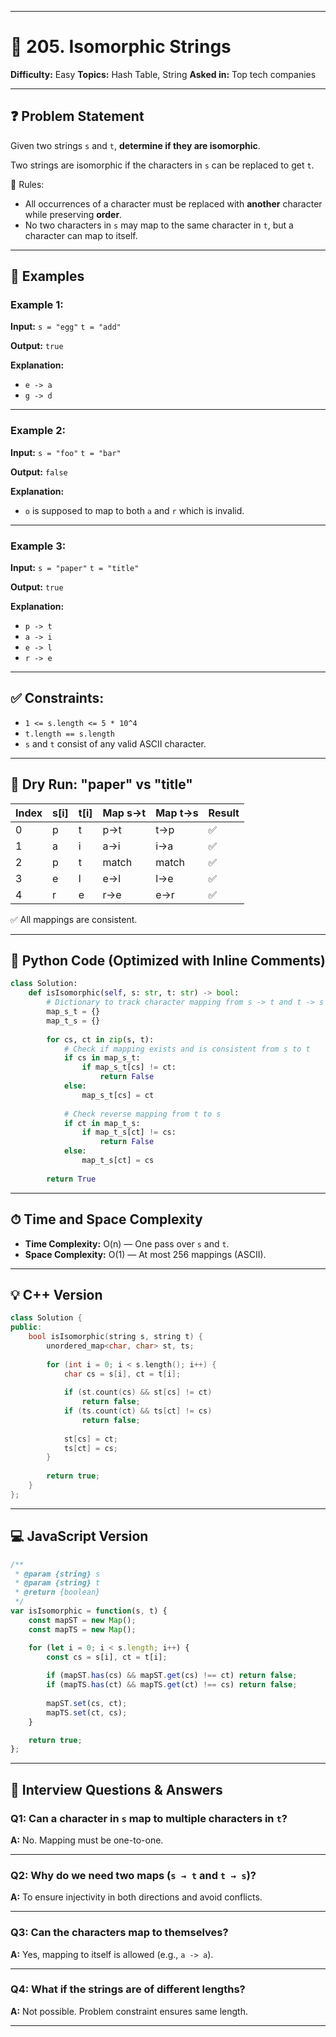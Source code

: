 
---

# 📘 205. Isomorphic Strings

**Difficulty:** Easy
**Topics:** Hash Table, String
**Asked in:** Top tech companies

---

## ❓ Problem Statement

Given two strings `s` and `t`, **determine if they are isomorphic**.

Two strings are isomorphic if the characters in `s` can be replaced to get `t`.

🔁 Rules:

* All occurrences of a character must be replaced with **another** character while preserving **order**.
* No two characters in `s` may map to the same character in `t`, but a character can map to itself.

---

## 🧪 Examples

### Example 1:

**Input:**
`s = "egg"`
`t = "add"`

**Output:** `true`

**Explanation:**

* `e -> a`
* `g -> d`

---

### Example 2:

**Input:**
`s = "foo"`
`t = "bar"`

**Output:** `false`

**Explanation:**

* `o` is supposed to map to both `a` and `r` which is invalid.

---

### Example 3:

**Input:**
`s = "paper"`
`t = "title"`

**Output:** `true`

**Explanation:**

* `p -> t`
* `a -> i`
* `e -> l`
* `r -> e`

---

## ✅ Constraints:

* `1 <= s.length <= 5 * 10^4`
* `t.length == s.length`
* `s` and `t` consist of any valid ASCII character.

---

## 🧠 Dry Run: "paper" vs "title"

| Index | s\[i] | t\[i] | Map s→t | Map t→s | Result |
| ----- | ----- | ----- | ------- | ------- | ------ |
| 0     | p     | t     | p→t     | t→p     | ✅      |
| 1     | a     | i     | a→i     | i→a     | ✅      |
| 2     | p     | t     | match   | match   | ✅      |
| 3     | e     | l     | e→l     | l→e     | ✅      |
| 4     | r     | e     | r→e     | e→r     | ✅      |

✅ All mappings are consistent.

---

## 🧮 Python Code (Optimized with Inline Comments)

```python
class Solution:
    def isIsomorphic(self, s: str, t: str) -> bool:
        # Dictionary to track character mapping from s -> t and t -> s
        map_s_t = {}
        map_t_s = {}
        
        for cs, ct in zip(s, t):
            # Check if mapping exists and is consistent from s to t
            if cs in map_s_t:
                if map_s_t[cs] != ct:
                    return False
            else:
                map_s_t[cs] = ct
            
            # Check reverse mapping from t to s
            if ct in map_t_s:
                if map_t_s[ct] != cs:
                    return False
            else:
                map_t_s[ct] = cs
        
        return True
```

---

## ⏱ Time and Space Complexity

* **Time Complexity:** O(n) — One pass over `s` and `t`.
* **Space Complexity:** O(1) — At most 256 mappings (ASCII).

---

## 💡 C++ Version

```cpp
class Solution {
public:
    bool isIsomorphic(string s, string t) {
        unordered_map<char, char> st, ts;
        
        for (int i = 0; i < s.length(); i++) {
            char cs = s[i], ct = t[i];
            
            if (st.count(cs) && st[cs] != ct)
                return false;
            if (ts.count(ct) && ts[ct] != cs)
                return false;
            
            st[cs] = ct;
            ts[ct] = cs;
        }
        
        return true;
    }
};
```

---

## 💻 JavaScript Version

```javascript
/**
 * @param {string} s
 * @param {string} t
 * @return {boolean}
 */
var isIsomorphic = function(s, t) {
    const mapST = new Map();
    const mapTS = new Map();

    for (let i = 0; i < s.length; i++) {
        const cs = s[i], ct = t[i];
        
        if (mapST.has(cs) && mapST.get(cs) !== ct) return false;
        if (mapTS.has(ct) && mapTS.get(ct) !== cs) return false;
        
        mapST.set(cs, ct);
        mapTS.set(ct, cs);
    }

    return true;
};
```

---

## 🎯 Interview Questions & Answers

### Q1: Can a character in `s` map to multiple characters in `t`?

**A:** No. Mapping must be one-to-one.

---

### Q2: Why do we need two maps (`s → t` and `t → s`)?

**A:** To ensure injectivity in both directions and avoid conflicts.

---

### Q3: Can the characters map to themselves?

**A:** Yes, mapping to itself is allowed (e.g., `a -> a`).

---

### Q4: What if the strings are of different lengths?

**A:** Not possible. Problem constraint ensures same length.

---
